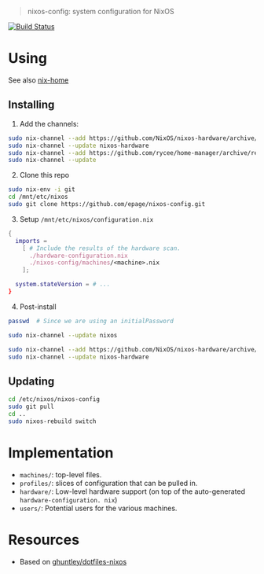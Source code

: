> nixos-config: system configuration for NixOS

[![Build Status](https://travis-ci.org/epage/nixos-config.svg?branch=master)](https://travis-ci.org/epage/nixos-config)

# Using

See also [nix-home](https://github.com/epage/nix-home)

## Installing

1. Add the channels:
```bash
sudo nix-channel --add https://github.com/NixOS/nixos-hardware/archive/master.tar.gz nixos-hardware
sudo nix-channel --update nixos-hardware
sudo nix-channel --add https://github.com/rycee/home-manager/archive/release-19.09.tar.gz home-manager
sudo nix-channel --update
```

2. Clone this repo
```bash
sudo nix-env -i git
cd /mnt/etc/nixos
sudo git clone https://github.com/epage/nixos-config.git
```

3. Setup `/mnt/etc/nixos/configuration.nix`
```nix
{
  imports =
    [ # Include the results of the hardware scan.
      ./hardware-configuration.nix
      ./nixos-config/machines/<machine>.nix
    ];

  system.stateVersion = # ...
}
```

4. Post-install
```bash
passwd  # Since we are using an initialPassword

sudo nix-channel --update nixos

sudo nix-channel --add https://github.com/NixOS/nixos-hardware/archive/master.tar.gz nixos-hardware
sudo nix-channel --update nixos-hardware
```

## Updating

```bash
cd /etc/nixos/nixos-config
sudo git pull
cd ..
sudo nixos-rebuild switch
```

# Implementation

- `machines/`: top-level files.
- `profiles/`: slices of configuration that can be pulled in.
- `hardware/`: Low-level hardware support (on top of the auto-generated `hardware-configuration. nix`)
- `users/`: Potential users for the various machines.

# Resources

- Based on [ghuntley/dotfiles-nixos](https://github.com/ghuntley/dotfiles-nixos)
